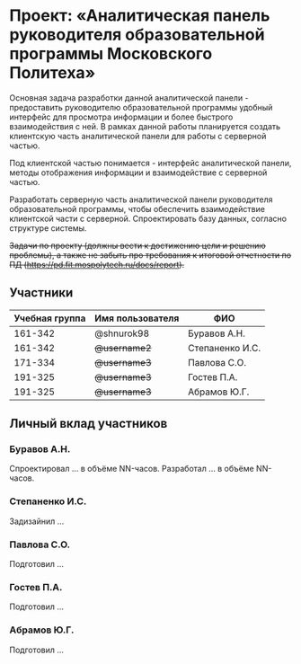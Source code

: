# Проект: «Аналитическая панель руководителя образовательной программы Московского Политеха»

Основная задача разработки данной аналитической панели - предоставить руководителю образовательной программы удобный интерфейс для просмотра информации и более быстрого взаимодействия с ней. В рамках данной работы планируется создать клиентскую часть аналитической панели для работы с серверной частью. 

Под клиентской частью понимается - интерфейс аналитической панели, методы отображения информации и взаимодействие с серверной частью. 

Разработать серверную часть аналитической панели руководителя образовательной программы, чтобы обеспечить взаимодействие клиентской части с серверной. Спроектировать базу данных, согласно структуре системы. 

~~Задачи по проекту (должны вести к достижению цели и решению проблемы), а также не забыть про требования к итоговой отчетности по ПД (https://pd.fit.mospolytech.ru/docs/report).~~

## Участники

| Учебная группа | Имя пользователя | ФИО                      |
|----------------|------------------|--------------------------|
| 161-342        | @shnurok98       | Буравов А.Н.             |
| 161-342        | ~~@username2~~   | Степаненко И.С.          |
| 171-334        | ~~@username3~~   | Павлова С.О.             |
| 191-325        | ~~@username3~~   | Гостев П.А.              |
| 191-325        | ~~@username3~~   | Абрамов Ю.Г.             |

## Личный вклад участников

### Буравов А.Н.

Спроектировал … в объёме NN-часов. Разработал … в объёме NN-часов.

### Степаненко И.С.

Задизайнил …

### Павлова С.О.

Подготовил …

### Гостев П.А.

Подготовил …

### Абрамов Ю.Г.

Подготовил …